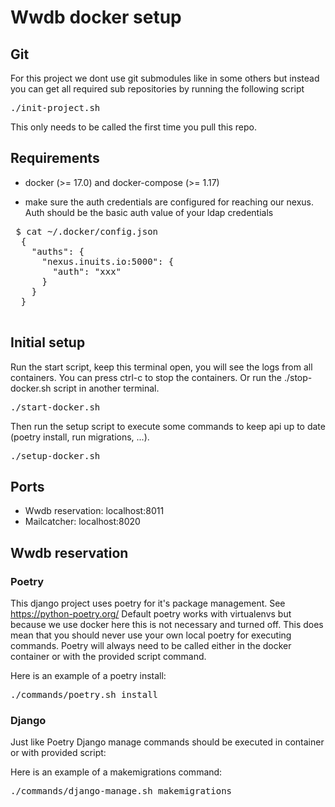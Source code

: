 # Wwdb docker setup

## Git
For this project we dont use git submodules like in some others but instead you can get all required sub repositories by running the following script
<pre>
./init-project.sh
</pre>

This only needs to be called the first time you pull this repo.

## Requirements
- docker (>= 17.0) and docker-compose (>= 1.17)

- make sure the auth credentials are configured for reaching our nexus.
  Auth should be the basic auth value of your ldap credentials
 <pre>
 $ cat ~/.docker/config.json
  {
    "auths": {
      "nexus.inuits.io:5000": {
        "auth": "xxx"
      }
    }
  }
  </pre>


## Initial setup
Run the start script, keep this terminal open, you will see the logs from all containers.
You can press ctrl-c to stop the containers. Or run the ./stop-docker.sh script in another terminal.

<pre>
./start-docker.sh
</pre>
Then run the setup script to execute some commands to keep api up to date (poetry install, run migrations, ...).
<pre>
./setup-docker.sh
</pre>

## Ports
- Wwdb reservation: localhost:8011
- Mailcatcher: localhost:8020

## Wwdb reservation

### Poetry
This django project uses poetry for it's package management. See https://python-poetry.org/
Default poetry works with virtualenvs but because we use docker here this is not necessary and turned off.
This does mean that you should never use your own local poetry for executing commands.
Poetry will always need to be called either in the docker container or with the provided script command.

Here is an example of a poetry install:
<pre>
./commands/poetry.sh install
</pre>

### Django
Just like Poetry Django manage commands should be executed in container or with provided script:

Here is an example of a makemigrations command:
<pre>
./commands/django-manage.sh makemigrations
</pre>
